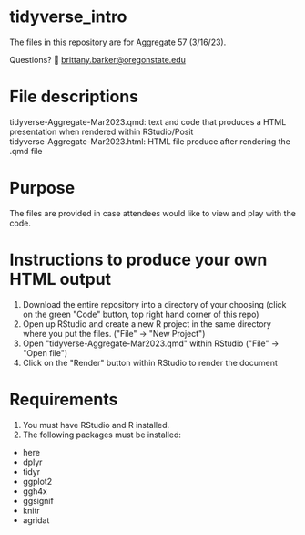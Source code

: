 # tidyverse_intro

The files in this repository are for Aggregate 57 (3/16/23). 

Questions? 📧 brittany.barker@oregonstate.edu  

# File descriptions  

tidyverse-Aggregate-Mar2023.qmd: text and code that produces a HTML presentation when rendered within RStudio/Posit  
tidyverse-Aggregate-Mar2023.html: HTML file produce after rendering the .qmd file  

# Purpose  

The files are provided in case attendees would like to view and play with the code. 

# Instructions to produce your own HTML output  

1) Download the entire repository into a directory of your choosing (click on the green "Code" button, top right hand corner of this repo)  
2) Open up RStudio and create a new R project in the same directory where you put the files. ("File" -> "New Project")
3) Open "tidyverse-Aggregate-Mar2023.qmd" within RStudio  ("File" -> "Open file")
4) Click on the "Render" button within RStudio to render the document  

# Requirements  

1) You must have RStudio and R installed.  
2) The following packages must be installed:  
- here  
- dplyr  
- tidyr  
- ggplot2  
- ggh4x  
- ggsignif  
- knitr  
- agridat  

